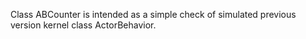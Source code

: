 Class ABCounter is intended as a simple check of simulated previous version kernel class ActorBehavior.